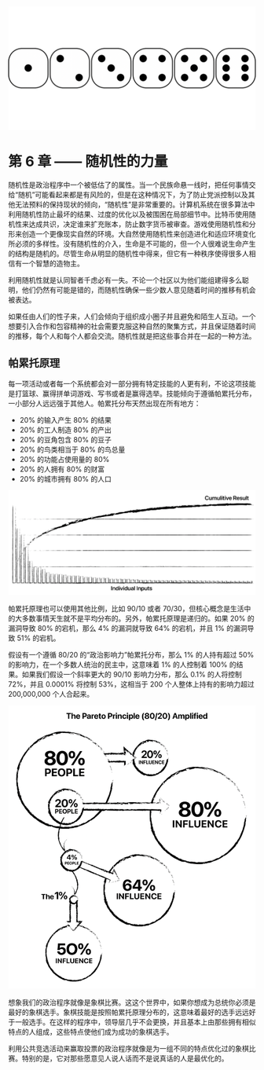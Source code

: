 ![](_media/06-randomness-theme.png)

# 第 6 章 —— 随机性的力量

随机性是政治程序中一个被低估了的属性。当一个民族命悬一线时，把任何事情交给“随机”可能看起来都是有风险的，但是在这种情况下，为了防止党派控制以及其他无法预料的保持现状的倾向，“随机性”是非常重要的。计算机系统在很多算法中利用随机性防止最坏的结果、过度的优化以及被围困在局部细节中。比特币使用随机性来达成共识，决定谁来扩充账本，防止数字货币被审查。游戏使用随机性和分形来创造一个更像现实自然的环境。大自然使用随机性来创造进化和适应环境变化所必须的多样性。没有随机性的介入，生命是不可能的，但一个人很难说生命产生的结构是随机的。尽管生命从明显的随机性中得来，但它有一种秩序使得很多人相信有一个智慧的造物主。

利用随机性就是认同智者千虑必有一失。不论一个社区以为他们能组建得多么聪明，他们仍然有可能是错的，而随机性确保一些少数人意见随着时间的推移有机会被表达。

如果任由人们的性子来，人们会倾向于组织成小圈子并且避免和陌生人互动。一个想要引入合作和包容精神的社会需要克服这种自然的聚集方式，并且保证随着时间的推移，每个人和每个人都会交流。随机性就是把这些事合并在一起的一种方法。

## 帕累托原理

每一项活动或者每一个系统都会对一部分拥有特定技能的人更有利，不论这项技能是打篮球、赢得拼单词游戏、写书或者是赢得选举。技能倾向于遵循帕累托分布，一小部分人远远强于其他人。帕累托分布天然出现在所有地方：

- 20% 的输入产生 80% 的结果
- 20% 的工人制造 80% 的产出
- 20% 的豆角包含 80% 的豆子
- 20% 的鸟类相当于 80% 的鸟总量
- 20% 的功能占使用量的 80%
- 20% 的人拥有 80% 的财富
- 20% 的城市拥有 80% 的人口



![](_media/06-pareto.png)

帕累托原理也可以使用其他比例，比如 90/10 或者 70/30，但核心概念是生活中的大多数事情天生就不是平均分布的。另外，帕累托原理是递归的。如果 20% 的漏洞导致 80% 的宕机，那么 4% 的漏洞就导致 64% 的宕机，并且 1% 的漏洞导致 51% 的宕机。

假设有一个遵循 80/20 的“政治影响力”帕累托分布，那么 1% 的人持有超过 50% 的影响力，在一个多数人统治的民主中，这意味着 1% 的人控制着 100% 的结果。如果我们假设一个斜率更大的 90/10 影响力分布，那么 0.1% 的人将控制 72%，并且 0.0001% 将控制 53%，这相当于 200 个人整体上持有的影响力超过 200,000,000 个人合起来。

![](_media/06-pareto-cirles.png)

想象我们的政治程序就像是象棋比赛。这这个世界中，如果你想成为总统你必须是最好的象棋选手。象棋技能是按照帕累托原理分布的，这意味着最好的选手远远好于一般选手。在这样的程序中，领导层几乎不会更换，并且基本上由那些拥有相似特点的人组成，这些特点使他们成为成功的象棋选手。

利用公共竞选活动来赢取投票的政治程序就像是为一组不同的特点优化过的象棋比赛。特别的是，它对那些愿意见人说人话而不是说真话的人是最优化的。
